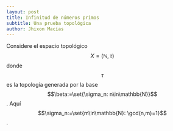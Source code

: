 ```yaml
---
layout: post
title: Infinitud de números primos
subtitle: Una prueba topológica
author: Jhixon Macías
---
```


Considere el espacio topológico  $$X=(\mathbb{N},\tau)$$ donde $$\tau$$ es la topología generada por la base $$\beta:=\set{\sigma_n: n\in\mathbb{N}}$$. Aquí $$\sigma_n:=\set{m\in\mathbb{N}: \gcd(n,m)=1}$$.
